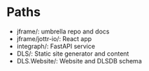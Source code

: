 # Paths

- jframe/: umbrella repo and docs
- jframe/jottr-io/: React app
- integraph/: FastAPI service
- DLS/: Static site generator and content
- DLS.Website/: Website and DLSDB schema
